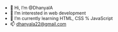 - 👋 Hi, I’m @DhanyalA
- 👀 I’m interested in web development
- 🌱 I’m currently learning HTML, CSS % JavaScript
- 📫 dhanyala22@gmail.com

<!---
DhanyalA/DhanyalA is a ✨ special ✨ repository because its `README.md` (this file) appears on your GitHub profile.
You can click the Preview link to take a look at your changes.
--->
